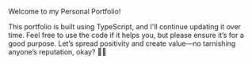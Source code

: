 Welcome to my Personal Portfolio!

This portfolio is built using TypeScript, and I'll continue updating it over time. Feel free to use the code if it helps you, but please ensure it’s for a good purpose. Let’s spread positivity and create value—no tarnishing anyone’s reputation, okay? 🥲🤣
